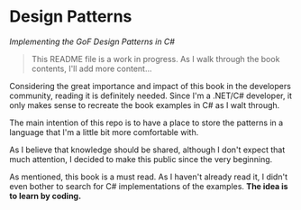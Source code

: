 # Design Patterns

*Implementing the GoF Design Patterns in C#*

> This README file is a work in progress. As I walk through the book contents, I'll add more content... 

Considering the great importance and impact of this book in the developers community, reading it is definitely needed.
Since I'm a .NET/C# developer, it only makes sense to recreate the book examples in C# as I walt through.

The main intention of this repo is to have a place to store the patterns in a language that I'm a little bit more comfortable with.

As I believe that knowledge should be shared, although I don't expect that much attention, I decided to make this public since the very beginning.

As mentioned, this book is a must read. As I haven't already read it, I didn't even bother to search for C# implementations of the examples.
**The idea is to learn by coding.**


